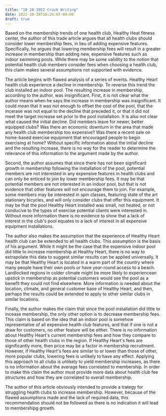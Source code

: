 ```yaml
---
title: "10 28 2022 Crack Writing"
date: 2022-10-28T16:24:07-04:00
draft: true
---
```


Based on the membership trends of one health club, Healthy Heat fitness center, the author of this trade article argues that all health clubs should consider lower membership fees, in lieu of adding expensive features. Specifically, he argues that lowering membership fees will result in a greater increase in membership than adding new, expensive features such as indoor swimming pools. While there may be some validity to the notion that potential health club members consider fees when choosing a health club, this claim makes several assumptions not supported with evidence.

The article begins with flawed analysis of a series of events. Healthy Heart health club experience a decline in membership. To reverse this trend the club installed an indoor pool. The resulting increase in membership, according to the author, was insignificant. First, it is not clear what the author means when he says the increase in membership was insignificant. It could mean that it was not enough to offset the cost of the pool, that the incerase was not equal to the decline that preceded it, or that it did not meet the target increase set prior to the pool installation. It is also not clear what caused the initial decline. Did members leave for newer, better equipped clubs? Was there an economic downturn in the area that made any health club membership too expensive? Was there a recent sale on home-based exercise equipment that encouraged people to begin exercising at home? Without specific information about the initial decline and the resulting increase, there is no way for the reader to determine the relevance of this information to the argument made by the author.

Second, the author assumes that since there has not been significant growth in membership following the installation of the pool, potential members are not interested in any expensive features in health clubs and can only be enticed to join by lower membership fees. It may be that potential members are not interested in an indoor pool, but that is not evidence that other features will not encourage them to join. For example, some members may be interested in spin classes, featuring state of the art stationary bicycles, and will only consider clubs that offer this equipment. It may be that the pool Healthy Heart installed was small, not heated, or not conducive to the types of exercise potential clients were interested in. Without more information there is no evidence to show that a lack of interest in the club's pool equates to a lack of interest in all expensive equipment installations.

The author also makes the assumption that the experience of Healthy Heart health club can be extended to all health clubs. This assumption is the basis of his argument. While it might be the case that the expensive indoor pool did little to increase membership at Healthy Heart, there is no way to extrapolate this data to suggest similar results can be applied universally. It may be that Healthy Heart is located in a warm part of the country where many people have their own pools or have year-round access to a beach. Landlocked regions in colder climate might be more likely to experiencean upstick in membership as potential customers would see the pool as a benefit they could not find elsewhere. More information is needed about the location, climate, and general customer base of Healthy Heart, and then, perhaps the results could be extended to apply to other similar clubs in similar locations.

Finally, the author makes the claim that since the pool installation did little to incease membership, the only other option is to decrease membership fees. This claim is based on the idea that an indoor pool is somehow representative of all expensive health club features, and that if one is not a draw for customers, no other feature will be either. There is no information about Healthy Heart's current membership fees and how they compare to those of other health clubs in the region. If Healthy Heart's fees are significantly more, then price may be a factor in membership recruitment. However, if Healthy Heart's fees are similar to or lower than those of other, more popular clubs, lowering fees is unlikely to have any effect. Applying this approach to all clubs is unlikely to yield membership increases, as there is no information about the average fees correlated to membership. In order to make this claim the author must provide more data about health club fee structures and how they are correlated to overall membership.

The author of this article obviously intended to provide a trategy for struggling health clubs to increase membership. However, because of the flawed assumptions made and the lack of required data, this recommendation should not be followed as there is no indication it will lead to membershipg growth.